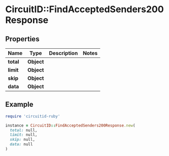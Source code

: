 # CircuitID::FindAcceptedSenders200Response

## Properties

| Name | Type | Description | Notes |
| ---- | ---- | ----------- | ----- |
| **total** | **Object** |  |  |
| **limit** | **Object** |  |  |
| **skip** | **Object** |  |  |
| **data** | **Object** |  |  |

## Example

```ruby
require 'circuitid-ruby'

instance = CircuitID::FindAcceptedSenders200Response.new(
  total: null,
  limit: null,
  skip: null,
  data: null
)
```

